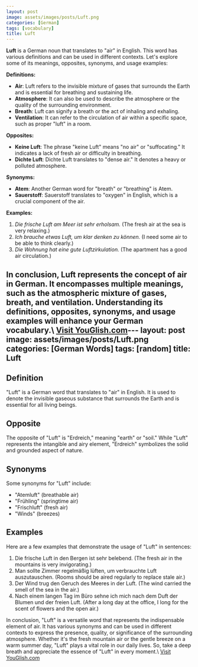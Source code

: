 ```yaml
---
layout: post
image: assets/images/posts/Luft.png
categories: [German]
tags: [vocabulary]
title: Luft
---
```


**Luft** is a German noun that translates to "air" in English. This word has various definitions and can be used in different contexts. Let's explore some of its meanings, opposites, synonyms, and usage examples:

**Definitions:**
- **Air**: Luft refers to the invisible mixture of gases that surrounds the Earth and is essential for breathing and sustaining life.
- **Atmosphere**: It can also be used to describe the atmosphere or the quality of the surrounding environment.
- **Breath**: Luft can signify a breath or the act of inhaling and exhaling.
- **Ventilation**: It can refer to the circulation of air within a specific space, such as proper "luft" in a room.

**Opposites:**
- **Keine Luft**: The phrase "keine Luft" means "no air" or "suffocating." It indicates a lack of fresh air or difficulty in breathing.
- **Dichte Luft**: Dichte Luft translates to "dense air." It denotes a heavy or polluted atmosphere.

**Synonyms:**
- **Atem**: Another German word for "breath" or "breathing" is Atem.
- **Sauerstoff**: Sauerstoff translates to "oxygen" in English, which is a crucial component of the air.

**Examples:**
1. *Die frische Luft am Meer ist sehr erholsam.* (The fresh air at the sea is very relaxing.)
2. *Ich brauche etwas Luft, um klar denken zu können.* (I need some air to be able to think clearly.)
3. *Die Wohnung hat eine gute Luftzirkulation.* (The apartment has a good air circulation.)

In conclusion, **Luft** represents the concept of air in German. It encompasses multiple meanings, such as the atmospheric mixture of gases, breath, and ventilation. Understanding its definitions, opposites, synonyms, and usage examples will enhance your German vocabulary.\ <a id="yg-widget-0" class="youglish-widget" data-query="Luft" data-lang="german" data-components="8412" data-auto-start="0" data-bkg-color="theme_light" data-title="How%20to%20pronounce%20Luft%20in%20German"  rel="nofollow" href="https://youglish.com">Visit YouGlish.com</a><script async src="https://youglish.com/public/emb/widget.js" charset="utf-8"></script>---
layout: post
image: assets/images/posts/Luft.png
categories: [German Words]
tags: [random]
title: Luft
---

## Definition

"Luft" is a German word that translates to "air" in English. It is used to denote the invisible gaseous substance that surrounds the Earth and is essential for all living beings.

## Opposite

The opposite of "Luft" is "Erdreich," meaning "earth" or "soil." While "Luft" represents the intangible and airy element, "Erdreich" symbolizes the solid and grounded aspect of nature.

## Synonyms

Some synonyms for "Luft" include:

- "Atemluft" (breathable air)
- "Frühling" (springtime air)
- "Frischluft" (fresh air)
- "Winds" (breezes)

## Examples

Here are a few examples that demonstrate the usage of "Luft" in sentences:

1. Die frische Luft in den Bergen ist sehr belebend. (The fresh air in the mountains is very invigorating.)
2. Man sollte Zimmer regelmäßig lüften, um verbrauchte Luft auszutauschen. (Rooms should be aired regularly to replace stale air.)
3. Der Wind trug den Geruch des Meeres in der Luft. (The wind carried the smell of the sea in the air.)
4. Nach einem langen Tag im Büro sehne ich mich nach dem Duft der Blumen und der freien Luft. (After a long day at the office, I long for the scent of flowers and the open air.)

In conclusion, "Luft" is a versatile word that represents the indispensable element of air. It has various synonyms and can be used in different contexts to express the presence, quality, or significance of the surrounding atmosphere. Whether it's the fresh mountain air or the gentle breeze on a warm summer day, "Luft" plays a vital role in our daily lives. So, take a deep breath and appreciate the essence of "Luft" in every moment.\ <a id="yg-widget-0" class="youglish-widget" data-query="Luft" data-lang="german" data-components="8412" data-auto-start="0" data-bkg-color="theme_light" data-title="How%20to%20pronounce%20Luft%20in%20German"  rel="nofollow" href="https://youglish.com">Visit YouGlish.com</a><script async src="https://youglish.com/public/emb/widget.js" charset="utf-8"></script>